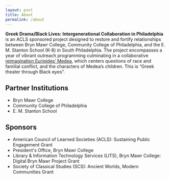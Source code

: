 ```yaml
---
layout: post
title: About
permalink: /about
---
```


**Greek Drama/Black Lives: Intergenerational Collaboration in Philadelphia** is an ACLS sponsored project designed to restore and fortify relationships between Bryn Mawr College, Community College of Philadelphia, and the E. M. Stanton School (K-8) in South Philadelphia.  The project encompasses a year of vibrant outreach programming culminating in a collaborative [reimagination Euripides’ Medea](play), which centers questions of race and familial conflict, and the characters of Medea’s children.  This is “Greek theater through Black eyes”. 

## Partner Institutions
- Bryn Mawr College
- Community College of Philadelphia
- E. M. Stanton School

## Sponsors
- American Council of Learned Societies (ACLS): Sustaining Public Engagement Grant
- President's Office, Bryn Mawr College
- Library & Information Technology Services (LITS), Bryn Mawr College: Digital Bryn Mawr Project Grant
- Society of Classical Studies (SCS): Ancient Worlds, Modern Communities Grant
